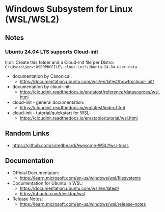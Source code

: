 # Windows Subsystem for Linux (WSL/WSL2)

## Notes

### Ubuntu 24.04 LTS supports Cloud-init

tl;dr: Create this folder and a Cloud-Init file per Distro: `C:\Users\$env:USERPROFILE\.cloud-init\Ubuntu-24.04.user-data`

- documentation by Canonical:
    - https://documentation.ubuntu.com/wsl/en/latest/howto/cloud-init/
- documentation by cloud-init:
    - https://cloudinit.readthedocs.io/en/latest/reference/datasources/wsl.html
- cloud-init - general documentation:
    - https://cloudinit.readthedocs.io/en/latest/index.html
- cloud-init - tutorial/quickstart for WSL:
    - https://cloudinit.readthedocs.io/en/stable/tutorial/wsl.html

## Random Links

- https://github.com/sirredbeard/Awesome-WSL#wsl-tools

## Documentation

- Official Documentaton:
    - https://learn.microsoft.com/en-us/windows/wsl/filesystems
- Documentation for Ubuntu in WSL:
    - https://documentation.ubuntu.com/wsl/en/latest/
    - https://ubuntu.com/desktop/wsl
- Release Notes:
    - https://learn.microsoft.com/en-us/windows/wsl/release-notes

